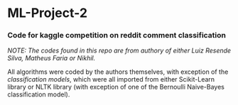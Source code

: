 # ML-Project-2
### Code for kaggle competition on reddit comment classification

_NOTE: The codes found in this repo are from authory of either Luiz Resende Silva, Matheus Faria or Nikhil._

All algorithms were coded by the authors themselves, with exception of the _classification models_, which were all imported from either Scikit-Learn library or NLTK library (with exception of one of the Bernoulli Naive-Bayes classification model).
